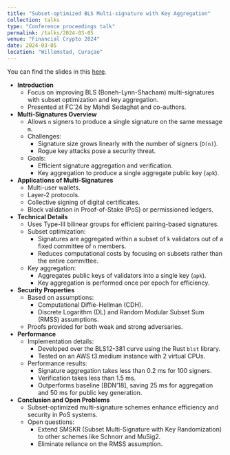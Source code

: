 ```yaml
---
title: "Subset-optimized BLS Multi-signature with Key Aggregation"
collection: talks
type: "Conference proceedings talk"
permalink: /talks/2024-03-05
venue: "Financial Crypto 2024"
date: 2024-03-05
location: "Willemstad, Curaçao"
---
```


You can find the slides in this <a class="artifact-link" target="_blank" href="{{ base_path }}/files/FC24.pdf">here</a>.


<ul>
  <li><strong>Introduction</strong>
    <ul>
      <li>Focus on improving BLS (Boneh-Lynn-Shacham) multi-signatures with subset optimization and key aggregation.</li>
      <li>Presented at FC’24 by Mahdi Sedaghat and co-authors.</li>
    </ul>
  </li>
  <li><strong>Multi-Signatures Overview</strong>
    <ul>
      <li>Allows <code>n</code> signers to produce a single signature on the same message <code>m</code>.</li>
      <li>Challenges:
        <ul>
          <li>Signature size grows linearly with the number of signers (<code>O(n)</code>).</li>
          <li>Rogue key attacks pose a security threat.</li>
        </ul>
      </li>
      <li>Goals:
        <ul>
          <li>Efficient signature aggregation and verification.</li>
          <li>Key aggregation to produce a single aggregate public key (<code>apk</code>).</li>
        </ul>
      </li>
    </ul>
  </li>
  <li><strong>Applications of Multi-Signatures</strong>
    <ul>
      <li>Multi-user wallets.</li>
      <li>Layer-2 protocols.</li>
      <li>Collective signing of digital certificates.</li>
      <li>Block validation in Proof-of-Stake (PoS) or permissioned ledgers.</li>
    </ul>
  </li>
  <li><strong>Technical Details</strong>
    <ul>
      <li>Uses Type-III bilinear groups for efficient pairing-based signatures.</li>
      <li>Subset optimization:
        <ul>
          <li>Signatures are aggregated within a subset of <code>k</code> validators out of a fixed committee of <code>n</code> members.</li>
          <li>Reduces computational costs by focusing on subsets rather than the entire committee.</li>
        </ul>
      </li>
      <li>Key aggregation:
        <ul>
          <li>Aggregates public keys of validators into a single key (<code>apk</code>).</li>
          <li>Key aggregation is performed once per epoch for efficiency.</li>
        </ul>
      </li>
    </ul>
  </li>
  <li><strong>Security Properties</strong>
    <ul>
      <li>Based on assumptions:
        <ul>
          <li>Computational Diffie-Hellman (CDH).</li>
          <li>Discrete Logarithm (DL) and Random Modular Subset Sum (RMSS) assumptions.</li>
        </ul>
      </li>
      <li>Proofs provided for both weak and strong adversaries.</li>
    </ul>
  </li>
  <li><strong>Performance</strong>
    <ul>
      <li>Implementation details:
        <ul>
          <li>Developed over the BLS12-381 curve using the Rust <code>blst</code> library.</li>
          <li>Tested on an AWS t3.medium instance with 2 virtual CPUs.</li>
        </ul>
      </li>
      <li>Performance results:
        <ul>
          <li>Signature aggregation takes less than 0.2 ms for 100 signers.</li>
          <li>Verification takes less than 1.5 ms.</li>
          <li>Outperforms baseline [BDN’18], saving 25 ms for aggregation and 50 ms for public key generation.</li>
        </ul>
      </li>
    </ul>
  </li>
  <li><strong>Conclusion and Open Problems</strong>
    <ul>
      <li>Subset-optimized multi-signature schemes enhance efficiency and security in PoS systems.</li>
      <li>Open questions:
        <ul>
          <li>Extend SMSKR (Subset Multi-Signature with Key Randomization) to other schemes like Schnorr and MuSig2.</li>
          <li>Eliminate reliance on the RMSS assumption.</li>
        </ul>
      </li>
    </ul>
  </li>
</ul>

